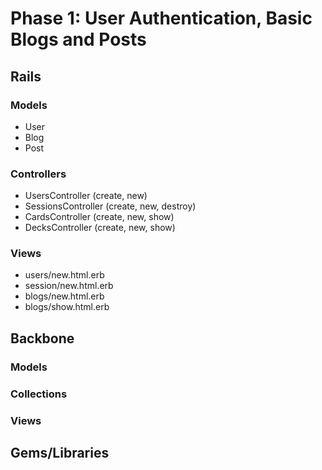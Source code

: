 # Phase 1: User Authentication, Basic Blogs and Posts

## Rails
### Models
* User
* Blog
* Post

### Controllers
* UsersController (create, new)
* SessionsController (create, new, destroy)
* CardsController (create, new, show)
* DecksController (create, new, show)

### Views
* users/new.html.erb
* session/new.html.erb
* blogs/new.html.erb
* blogs/show.html.erb

## Backbone
### Models

### Collections

### Views

## Gems/Libraries
